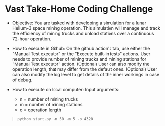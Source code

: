 ﻿# Vast Take-Home Coding Challenge

- Objective:
You are tasked with developing a simulation for a lunar Helium-3 space mining operation. This
simulation will manage and track the efficiency of mining trucks and unload stations over a
continuous 72-hour operation.

- How to execute in Github:
On the github action's tab, use either the "Manual Test executor" or the "Execute built-in tests" actions.
User needs to provide number of mining trucks and mining stations for "Manual Test executor" action.
(Optional) User can also modify the operation length, that may differ from the default ones.
(Optional) User can also modify the log level to get details of the inner workings in case of debug.

- How to execute on local computer:
Input arguments:
	- n = number of mining trucks
    - m = number of mining stations
    - o = operation length

>```python start.py -n 50 -m 5 -o 4320```
